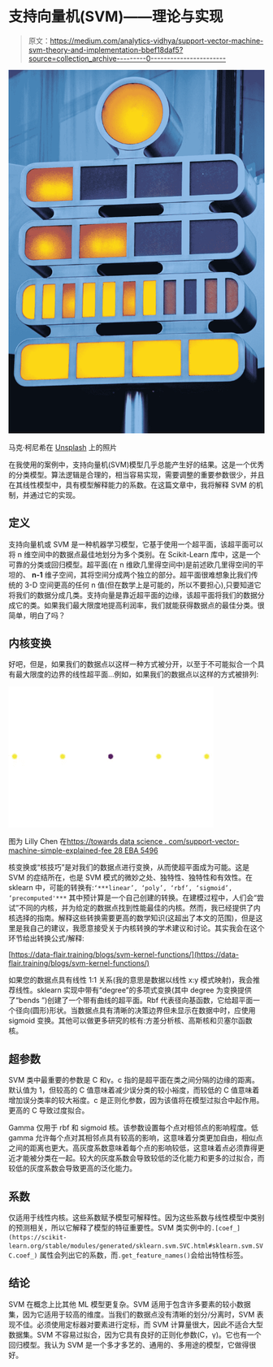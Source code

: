 # 支持向量机(SVM)——理论与实现

> 原文：<https://medium.com/analytics-vidhya/support-vector-machine-svm-theory-and-implementation-bbef18daf5?source=collection_archive---------0----------------------->

![](img/7878d0d46bd5319c3d3f2f654495ff64.png)

马克·柯尼希在 [Unsplash](https://unsplash.com?utm_source=medium&utm_medium=referral) 上的照片

在我使用的案例中，支持向量机(SVM)模型几乎总能产生好的结果。这是一个优秀的分类模型。算法逻辑是合理的，相当容易实现，需要调整的重要参数很少，并且在其线性模型中，具有模型解释能力的系数。在这篇文章中，我将解释 SVM 的机制，并通过它的实现。

## 定义

支持向量机或 SVM 是一种机器学习模型，它基于使用一个超平面，该超平面可以将 n 维空间中的数据点最佳地划分为多个类别。在 Scikit-Learn 库中，这是一个可靠的分类或回归模型。超平面(在 n 维欧几里得空间中)是前述欧几里得空间的平坦的、 **n-1** 维子空间，其将空间分成两个独立的部分。超平面很难想象比我们传统的 3-D 空间更高的任何 n 值(但在数学上是可能的，所以不要担心),只要知道它将我们的数据分成几类。支持向量是靠近超平面的边缘，该超平面将我们的数据分成它的类。如果我们最大限度地提高利润率，我们就能获得数据点的最佳分类。很简单，明白了吗？

## 内核变换

好吧，但是，如果我们的数据点以这样一种方式被分开，以至于不可能拟合一个具有最大限度的边界的线性超平面…例如，如果我们的数据点以这样的方式被排列:

![](img/efb6ba3fd2d9d54bb0c46fad38faee20.png)

图为 Lilly Chen 在[https://towards data science . com/support-vector-machine-simple-explained-fee 28 EBA 5496](https://towardsdatascience.com/support-vector-machine-simply-explained-fee28eba5496)

核变换或“核技巧”是对我们的数据点进行变换，从而使超平面成为可能。这是 SVM 的症结所在，也是 SVM 模式的微妙之处、独特性、独特性和有效性。在 sklearn 中，可能的转换有:`‘***linear’, ‘poly’, ‘rbf’, ‘sigmoid’, ‘precomputed'***` 其中预计算是一个自己创建的转换。在建模过程中，人们会“尝试”不同的内核，并为给定的数据点找到性能最佳的内核。然而，我已经提供了内核选择的指南。解释这些转换需要更高的数学知识(这超出了本文的范围)，但是这里是我自己的建议，我愿意接受关于内核转换的学术建议和讨论。其实我会在这个环节给出转换公式/解释:

[https://data-flair.training/blogs/svm-kernel-functions/](https://data-flair.training/blogs/svm-kernel-functions/)

如果您的数据点具有线性 1:1 关系(我的意思是数据以线性 x:y 模式映射)，我会推荐线性。sklearn 实现中带有“degree”的多项式变换(其中 degree 为变换提供了“bends ”)创建了一个带有曲线的超平面。Rbf 代表径向基函数，它给超平面一个径向(圆形)形状。当数据点具有清晰的决策边界但未显示在数据中时，应使用 sigmoid 变换。其他可以做更多研究的核有:方差分析核、高斯核和贝塞尔函数核。

## 超参数

SVM 类中最重要的参数是 C 和γ。c 指的是超平面在类之间分隔的边缘的距离。默认值为 1，但较高的 C 值意味着减少误分类的较小裕度，而较低的 C 值意味着增加误分类率的较大裕度。c 是正则化参数，因为该值将在模型过拟合中起作用。更高的 C 导致过度拟合。

Gamma 仅用于 rbf 和 sigmoid 核。该参数设置每个点对相邻点的影响程度。低 gamma 允许每个点对其相邻点具有较高的影响，这意味着分类更加自由，相似点之间的距离也更大。高灰度系数意味着每个点的影响较低，这意味着点必须靠得更近才能被分类在一起。较大的灰度系数会导致较低的泛化能力和更多的过拟合，而较低的灰度系数会导致更高的泛化能力。

## 系数

仅适用于线性内核。这些系数赋予模型可解释性。因为这些系数与线性模型中类别的预测相关，所以它解释了模型的特征重要性。SVM 类实例中的`.[coef_](https://scikit-learn.org/stable/modules/generated/sklearn.svm.SVC.html#sklearn.svm.SVC.coef_)` 属性会列出它的系数，而`.get_feature_names()`会给出特性标签。

## 结论

SVM 在概念上比其他 ML 模型更复杂。SVM 适用于包含许多要素的较小数据集，因为它适用于较高的维度。当我们的数据点没有清晰的划分/分离时，SVM 表现不佳。必须使用定标器对要素进行定标，而 SVM 计算量很大，因此不适合大型数据集。SVM 不容易过拟合，因为它具有良好的正则化参数(C，γ)。它也有一个回归模型。我认为 SVM 是一个多才多艺的、通用的、多用途的模型，它做得很好。